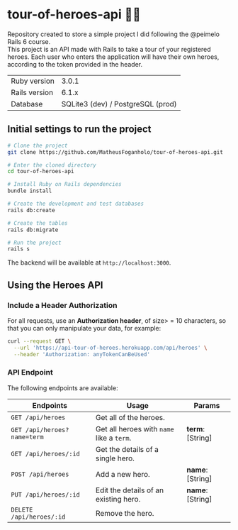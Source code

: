 # tour-of-heroes-api 🦸‍♂️

Repository created to store a simple project I did following the @peimelo Rails 6 course.
<br/>
This project is an API made with Rails to take a tour of your registered heroes. Each user who enters the application will have their own heroes, according to the token provided in the header.

<table>
  <tr>
    <td>Ruby version</td>
    <td>
      3.0.1
    </td>
  </tr>
  <tr>
    <td>Rails version</td>
    <td>
      6.1.x
    </td>
  </tr>
  <tr>
    <td>Database</td>
    <td>
      SQLite3 (dev) / PostgreSQL (prod)
    </td>
  </tr>
</table>

## Initial settings to run the project

```bash
# Clone the project
git clone https://github.com/MatheusFoganholo/tour-of-heroes-api.git

# Enter the cloned directory
cd tour-of-heroes-api

# Install Ruby on Rails dependencies
bundle install

# Create the development and test databases
rails db:create

# Create the tables
rails db:migrate

# Run the project
rails s
```

The backend will be available at `http://localhost:3000`.

## Using the Heroes API

### Include a Header Authorization

For all requests, use an **Authorization header**, of size> = 10 characters, so that you can only manipulate your data, for example:

```bash
curl --request GET \
  --url 'https://api-tour-of-heroes.herokuapp.com/api/heroes' \
  --header 'Authorization: anyTokenCanBeUsed'
```

### API Endpoint

The following endpoints are available:

| Endpoints                   | Usage                                     | Params             |
| --------------------------- | ----------------------------------------- | ------------------ |
| `GET /api/heroes`           | Get all of the heroes.                    |                    |
| `GET /api/heroes?name=term` | Get all heroes with `name` like a `term`. | **term**: [String] |
| `GET /api/heroes/:id`       | Get the details of a single hero.         |                    |
| `POST /api/heroes`          | Add a new hero.                           | **name**: [String] |
| `PUT /api/heroes/:id`       | Edit the details of an existing hero.     | **name**: [String] |
| `DELETE /api/heroes/:id`    | Remove the hero.                          |                    |
